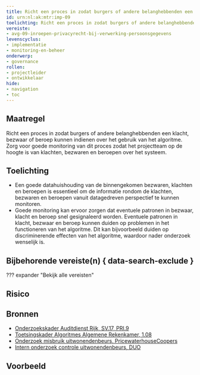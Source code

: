 ```yaml
---
title: Richt een proces in zodat burgers of andere belanghebbenden een klacht, bezwaar of beroep kunnen indienen over het gebruik van het algoritme en monitor dit proces.
id: urn:nl:ak:mtr:imp-09
toelichting: Richt een proces in zodat burgers of andere belanghebbenden een klacht, bezwaar of beroep kunnen indienen over het gebruik van het algoritme. Zorg voor goede monitoring van dit proces zodat het projectteam op de hoogte is van klachten, bezwaren en beroepen over het systeem. 
vereiste:
- avg-09-inroepen-privacyrecht-bij-verwerking-persoonsgegevens
levenscyclus:
- implementatie
- monitoring-en-beheer
onderwerp:
- governance
rollen:
- projectleider
- ontwikkelaar
hide:
- navigation
- toc
---
```


<!-- tags -->

## Maatregel
Richt een proces in zodat burgers of andere belanghebbenden een klacht, bezwaar of beroep kunnen indienen over het gebruik van het algoritme. Zorg voor goede monitoring van dit proces zodat het projectteam op de hoogte is van klachten, bezwaren en beroepen over het systeem. 

## Toelichting
- Een goede datahuishouding van de binnengekomen bezwaren, klachten en beroepen is essentieel om de informatie rondom de klachten, bezwaren en beroepen vanuit datagedreven perspectief te kunnen monitoren.
- Goede monitoring kan ervoor zorgen dat eventuele patronen in bezwaar, klacht en beroep snel gesignaleerd worden. Eventuele patronen in klacht, bezwaar en beroep kunnen duiden op problemen in het functioneren van het algoritme. Dit kan bijvoorbeeld duiden op discriminerende effecten van het algoritme, waardoor nader onderzoek wenselijk is. 

## Bijbehorende vereiste(n) { data-search-exclude }
??? expander "Bekijk alle vereisten"
    <!-- list_vereisten_on_maatregelen_page -->

## Risico

## Bronnen
- [Onderzoekskader Auditdienst Rijk, SV.17, PRI.9](https://www.rijksoverheid.nl/documenten/rapporten/2023/07/11/onderzoekskader-algoritmes-adr-2023)
- [Toetsingskader Algoritmes Algemene Rekenkamer, 1.08](https://www.rekenkamer.nl/onderwerpen/algoritmes/documenten/publicaties/2024/05/15/het-toetsingskader-aan-de-slag)
- [Onderzoek misbruik uitwonendenbeurs, PricewaterhouseCoopers](https://open.overheid.nl/documenten/dpc-97a155051e66b292ef3cc5799cb4aef61dcbf46b/pdf#page=48)
- [Intern onderzoek controle uitwonendenbeurs, DUO](https://open.overheid.nl/documenten/dpc-486d1370ee92580b07ae27198a636c73fc28b87d/pdf)

## Voorbeeld
